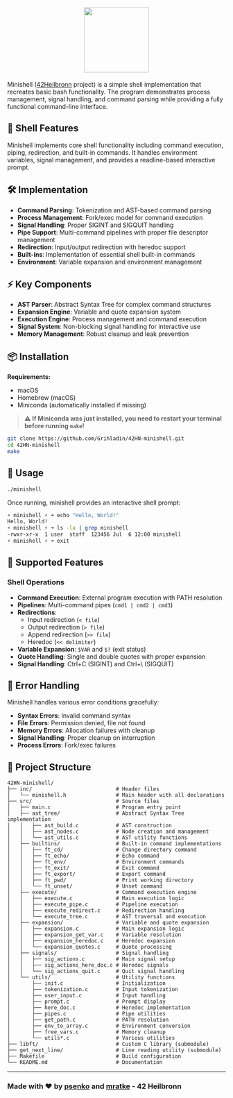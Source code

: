 <div align="center">

# <img src="https://github.com/Grihladin/42-project-badges/blob/main/badges/minishelle.png" width="150" height="150"> 

</div>

Minishell ([42Heilbronn](https://www.42heilbronn.de/en/) project) is a simple shell implementation that recreates basic bash functionality. The program demonstrates process management, signal handling, and command parsing while providing a fully functional command-line interface.

## 🐚 Shell Features

Minishell implements core shell functionality including command execution, piping, redirection, and built-in commands. It handles environment variables, signal management, and provides a readline-based interactive prompt.

## 🛠️ Implementation

- **Command Parsing**: Tokenization and AST-based command parsing
- **Process Management**: Fork/exec model for command execution
- **Signal Handling**: Proper SIGINT and SIGQUIT handling
- **Pipe Support**: Multi-command pipelines with proper file descriptor management
- **Redirection**: Input/output redirection with heredoc support
- **Built-ins**: Implementation of essential shell built-in commands
- **Environment**: Variable expansion and environment management

## ⚡ Key Components

- **AST Parser**: Abstract Syntax Tree for complex command structures
- **Expansion Engine**: Variable and quote expansion system
- **Execution Engine**: Process management and command execution
- **Signal System**: Non-blocking signal handling for interactive use
- **Memory Management**: Robust cleanup and leak prevention

## 📦 Installation

**Requirements:**
- macOS
- Homebrew (macOS)
- Miniconda (automatically installed if missing)

> **⚠️ If Miniconda was just installed, you need to restart your terminal before running `make`!**

```bash
git clone https://github.com/Grihladin/42HN-minishell.git
cd 42HN-minishell
make
```
## 🚀 Usage

```bash
./minishell
```

Once running, minishell provides an interactive shell prompt:

```bash
⚡️ minishell ⚡️ ➜ echo "Hello, World!"
Hello, World!
⚡️ minishell ⚡️ ➜ ls -la | grep minishell
-rwxr-xr-x  1 user  staff  123456 Jul  6 12:00 minishell
⚡️ minishell ⚡️ ➜ exit
```

## 🎯 Supported Features

### Shell Operations
- **Command Execution**: External program execution with PATH resolution
- **Pipelines**: Multi-command pipes (`cmd1 | cmd2 | cmd3`)
- **Redirections**: 
  - Input redirection (`< file`)
  - Output redirection (`> file`)
  - Append redirection (`>> file`)
  - Heredoc (`<< delimiter`)
- **Variable Expansion**: `$VAR` and `$?` (exit status)
- **Quote Handling**: Single and double quotes with proper expansion
- **Signal Handling**: Ctrl+C (SIGINT) and Ctrl+\ (SIGQUIT)

## 🚨 Error Handling

Minishell handles various error conditions gracefully:

- **Syntax Errors**: Invalid command syntax
- **File Errors**: Permission denied, file not found
- **Memory Errors**: Allocation failures with cleanup
- **Signal Handling**: Proper cleanup on interruption
- **Process Errors**: Fork/exec failures

## 📁 Project Structure

```
42HN-minishell/
├── inc/                           # Header files
│   └── minishell.h                # Main header with all declarations
├── src/                           # Source files
│   ├── main.c                     # Program entry point
│   ├── ast_tree/                  # Abstract Syntax Tree implementation
│   │   ├── ast_build.c            # AST construction
│   │   ├── ast_nodes.c            # Node creation and management
│   │   └── ast_utils.c            # AST utility functions
│   ├── builtins/                  # Built-in command implementations
│   │   ├── ft_cd/                 # Change directory command
│   │   ├── ft_echo/               # Echo command
│   │   ├── ft_env/                # Environment commands
│   │   ├── ft_exit/               # Exit command
│   │   ├── ft_export/             # Export command
│   │   ├── ft_pwd/                # Print working directory
│   │   └── ft_unset/              # Unset command
│   ├── execute/                   # Command execution engine
│   │   ├── execute.c              # Main execution logic
│   │   ├── execute_pipe.c         # Pipeline execution
│   │   ├── execute_redirect.c     # Redirection handling
│   │   └── execute_tree.c         # AST traversal and execution
│   ├── expansion/                 # Variable and quote expansion
│   │   ├── expansion.c            # Main expansion logic
│   │   ├── expansion_get_var.c    # Variable resolution
│   │   ├── expansion_heredoc.c    # Heredoc expansion
│   │   └── expansion_quotes.c     # Quote processing
│   ├── signals/                   # Signal handling
│   │   ├── sig_actions.c          # Main signal setup
│   │   ├── sig_actions_here_doc.c # Heredoc signals
│   │   └── sig_actions_quit.c     # Quit signal handling
│   └── utils/                     # Utility functions
│       ├── init.c                 # Initialization
│       ├── tokenization.c         # Input tokenization
│       ├── user_input.c           # Input handling
│       ├── prompt.c               # Prompt display
│       ├── here_doc.c             # Heredoc implementation
│       ├── pipes.c                # Pipe utilities
│       ├── get_path.c             # PATH resolution
│       ├── env_to_array.c         # Environment conversion
│       ├── free_vars.c            # Memory cleanup
│       └── utils*.c               # Various utilities
├── libft/                         # Custom C library (submodule)
├── get_next_line/                 # Line reading utility (submodule)
├── Makefile                       # Build configuration
└── README.md                      # Documentation
```

---

### Made with ❤️ by [psenko](https://github.com/plavik) and [mratke](https://github.com/Grihladin) - 42 Heilbronn

